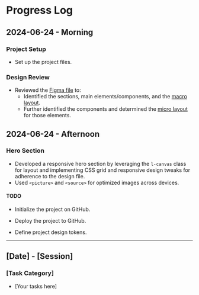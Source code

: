 # Progress Log

## 2024-06-24 - Morning

### Project Setup

- Set up the project files.

### Design Review

- Reviewed the [Figma file](https://www.figma.com/design/hL7QWg3uxJ9CIUI6F5ku4l/art-gallery-website?node-id=40-329&t=53zjCtXtwaIKGBXr-0) to:
  - Identified the sections, main elements/components, and the [macro layout](../design/01-composition.png).
  - Further identified the components and determined the [micro layout](../design/02-components.png) for those elements.

## 2024-06-24 - Afternoon

### Hero Section

- Developed a responsive hero section by leveraging the `l-canvas` class for layout and implementing CSS grid and responsive design tweaks for adherence to the design file.
- Used `<picture>` and `<source>` for optimized images across devices.

<!-- ### Project Setup -->

#### TODO

- Initialize the project on GitHub.
<!-- - Initialized the project on [GitHub](https://github.com/nicholasgillespie/body-mass). -->
- Deploy the project to GitHub.
<!-- - Deployed the project to [GitHub Pages](https://nicholasgillespie.github.io/body-mass/). -->
- Define project design tokens.
  <!-- - Defined the project [design tokens](https://github.com/nicholasgillespie/body-mass/tree/main/src/styles/00-settings). -->

---

## [Date] - [Session]

### [Task Category]

- [Your tasks here]

